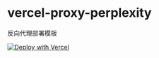 # vercel-proxy-perplexity

反向代理部署模板

[![Deploy with Vercel](https://vercel.com/button)](https://vercel.com/new/clone?repository-url=https%3A%2F%2Fgithub.com%2Farvinxx%2Fvercel-proxy-perplexity)

